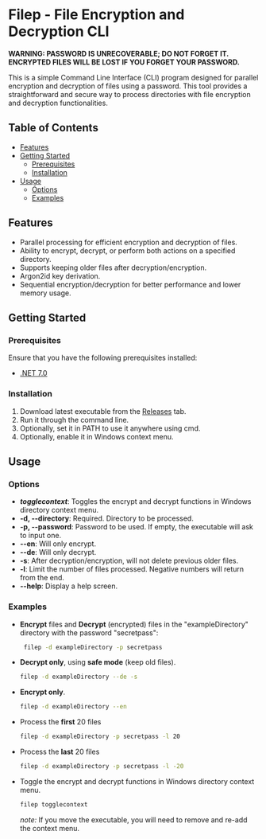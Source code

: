 # Filep - File Encryption and Decryption CLI

**WARNING: PASSWORD IS UNRECOVERABLE; DO NOT FORGET IT. ENCRYPTED FILES WILL BE LOST IF YOU FORGET YOUR PASSWORD.**


 This is a simple Command Line Interface (CLI) program designed for parallel encryption and decryption of files using a password. This tool provides a straightforward and secure way to process directories with file encryption and decryption functionalities.

## Table of Contents

- [Features](#features)
- [Getting Started](#getting-started)
  - [Prerequisites](#prerequisites)
  - [Installation](#installation)
- [Usage](#usage)
  - [Options](#options)
  - [Examples](#examples)

## Features

- Parallel processing for efficient encryption and decryption of files.
- Ability to encrypt, decrypt, or perform both actions on a specified directory.
- Supports keeping older files after decryption/encryption.
- Argon2id key derivation.
- Sequential encryption/decryption for better performance and lower memory usage.

## Getting Started

### Prerequisites

Ensure that you have the following prerequisites installed:

- [ .NET 7.0](https://dotnet.microsoft.com/en-us/download/dotnet/7.0)

### Installation

1. Download latest executable from the [Releases](https://github.com/omegand/File-Protector/releases) tab.
2. Run it through the command line.
3. Optionally, set it in PATH to use it anywhere using cmd.
4. Optionally, enable it in Windows context menu.


## Usage

### Options
- ***togglecontext***: Toggles the encrypt and decrypt functions in Windows directory context menu.
- **-d, --directory**: Required. Directory to be processed.
- **-p, --password**: Password to be used. If empty, the executable will ask to input one.
- **--en**: Will only encrypt.
- **--de**: Will only decrypt.
- **-s**: After decryption/encryption, will not delete previous older files.
- **-l**: Limit the number of files processed. Negative numbers will return from the end.
- **--help**: Display a help screen.

### Examples

- <b>Encrypt</b> files and <b>Decrypt</b> (encrypted) files in the "exampleDirectory" directory with the password "secretpass":

    ```bash
     filep -d exampleDirectory -p secretpass
    ```
- <b>Decrypt only</b>, using <b>safe mode</b> (keep old files).

    ```bash
    filep -d exampleDirectory --de -s
    ```
- <b>Encrypt only</b>.

    ```bash
    filep -d exampleDirectory --en
    ```
- Process the <b>first</b> 20 files

    ```bash
    filep -d exampleDirectory -p secretpass -l 20
    ```
- Process the <b>last</b> 20 files

    ```bash
    filep -d exampleDirectory -p secretpass -l -20
    ```
- Toggle the encrypt and decrypt functions in Windows directory context menu.

    ```bash
    filep togglecontext
    ```
    *note:* If you move the executable, you will need to remove and re-add the context menu.


